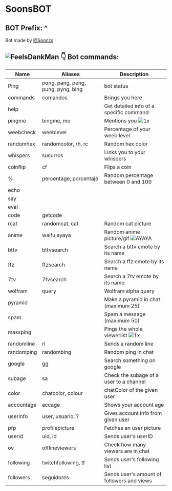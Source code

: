 # SoonsBOT
## BOT Prefix: ^
Bot made by [@Soonzs](https://twitch.tv/soonzs)
## ![FeelsDankMan](https://user-images.githubusercontent.com/82965926/139553905-9e2c4d6c-633a-4c10-a1c0-88b156a574cd.png) 👇  Bot commands:
| Name  | Aliases | Description |
| --- | --- | --- | 
| Ping| pong, pang, peng, pung, pyng, bing | bot status |
| commands |comandos | Brings you here |
| help| |Get detailed info of a specific command| 
| pingme |bingme, me | Mentions you ![1x](https://user-images.githubusercontent.com/82965926/141664055-449d463a-4efe-41c5-9ee5-0c0327b580de.gif) |
| weebcheck |weeblevel | Percentage of your weeb level |
| randomhex |randomcolor, rh, rc | Random hex color |
| whispers |susurros | Links you to your whispers |
| coinflip |cf | Flips a coin |
| % |percentage, porcentaje | Random percentage between 0 and 100 |
| echo | | |
| say | | |
| eval | | |
| code |getcode | |
| rcat|randomcat, cat |Random cat picture |
| anime |waifu,ayaya | Random anime picture/gif  ![AYAYA](https://user-images.githubusercontent.com/82965926/141663925-d2545ca9-a004-4544-b398-2d9bc97965b3.png) |
| bttv |bttvsearch | Search a bttv emote by its name |
| ffz |ffzsearch | Search a ffz emote by its name |
| 7tv | 7tvsearch | Search a 7tv emote by its name |
| wolfram |query | Wolfram alpha query |
| pyramid | |Make a pyramid in chat (maximum 25)|
| spam | |Spam a message (maximum 50)|
| massping | |Pings the whole viewerlist ![1x](https://user-images.githubusercontent.com/82965926/141663898-622e7d31-934f-42cd-b6d9-2dae74feec64.gif) |
| randomline |rl | Sends a random line |
| randomping |randombing | Random ping in chat |
| google | gg | Search something on google |
| subage |sa | Check the subage of a user to a channel |
| color |chatcolor, colour |chatColor of the given user |
| accountage |accage |  Shows your account age |
| userinfo |user, usuario, ? | Gives account info from given user |
| pfp |profilepicture | Fetches an user picture |
| userid |uid, id | Sends user's userID |
| ov |offlineviewers | Check how many viewers are in chat | 
| following |twitchfollowing, tf | Sends user's following list |
| followers |seguidores | Sends user's amount of followers and views |
